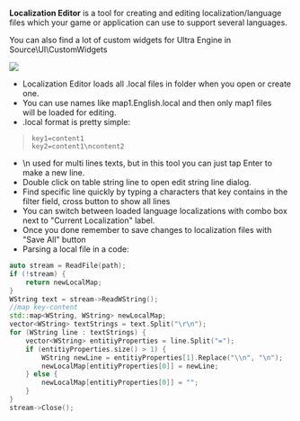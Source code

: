 **Localization Editor** is a tool for creating and editing localization/language files which your game or application can use to support several languages.

You can also find a lot of custom widgets for Ultra Engine in Source\UI\CustomWidgets

![](https://media.discordapp.net/attachments/1216537215434358865/1318999280891068486/Localization_Editor_3.gif?ex=67645d4e&is=67630bce&hm=65f6e560296fe6e232bcbc2fe4dcd621acea7239a504a8f7b6a91aecae435962&=&width=1257&height=670)

 - Localization Editor loads all .local files in folder when you open or
   create one.
 - You can use names like map1.English.local and then only map1 files   
   will be loaded for editing.
 - .local format is pretty simple:
>     key1=content1
>     key2=content1\ncontent2
 - \n used for multi lines texts, but in this tool you can just tap
   Enter to make a new line.
 - Double click on table string line to open edit string line dialog.
 - Find specific line quickly by typing a characters that key contains
   in the filter field, cross button to show all lines
 - You can switch between loaded language localizations with combo box
   next to "Current Localization" label.
 - Once you done remember to save changes to localization files with
   "Save All" button
 - Parsing a local file in a code:

```cpp
auto stream = ReadFile(path);
if (!stream) {
    return newLocalMap;
}
WString text = stream->ReadWString();
//map key-content
std::map<WString, WString> newLocalMap;
vector<WString> textStrings = text.Split("\r\n");
for (WString line : textStrings) {
    vector<WString> entitiyProperties = line.Split("=");
    if (entitiyProperties.size() > 1) {
        WString newLine = entitiyProperties[1].Replace("\\n", "\n");
        newLocalMap[entitiyProperties[0]] = newLine;
    } else {
        newLocalMap[entitiyProperties[0]] = "";
    }
}
stream->Close();
```
